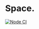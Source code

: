 # Space.

[![Node CI](https://github.com/M9lTHblu/space./actions/workflows/CI.yml/badge.svg)](https://github.com/M9lTHblu/space./actions/workflows/CI.yml)
